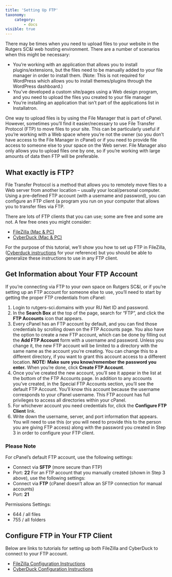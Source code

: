 ```yaml
---
title: 'Setting Up FTP'
taxonomy:
    category:
        - docs
visible: true
---
```


There may be times when you need to upload files to your website in the Rutgers SC&I web hosting environment. There are a number of scenarios when this might be necessary:
* You’re working with an application that allows you to install plugins/extensions, but the files need to be manually added to your file manager in order to install them. (Note: This is not required for WordPress which allows you to install themes/plugins through the WordPress dashboard.)
* You’ve developed a custom site/pages using a Web design program, and you need to upload the files you created to your file manager
* You’re installing an application that isn’t part of the applications list in Installatron.

One way to upload files is by using the File Manager that is part of cPanel. However, sometimes you’ll find it easier/necessary to use File Transfer Protocol (FTP) to move files to your site. This can be particularly useful if you’re working with a Web space where you’re not the owner (so you don’t have access to the File Manager in cPanel) or if you need to provide file access to someone else to your space on the Web server. File Manager also only allows you to upload files one by one, so if you’re working with large amounts of data then FTP will be preferable.

## What exactly is FTP?
File Transfer Protocol is a method that allows you to remotely move files to a Web server from another location – usually your local/personal computer. Using a pre-defined FTP account (with a username and password), you can configure an FTP client (a program you run on your computer that allows you to transfer files via FTP.

There are lots of FTP clients that you can use; some are free and some are not. A few free ones you might consider:
* [FileZilla (Mac & PC)](https://filezilla-project.org/)
* [CyberDuck (Mac & PC)](http://cyberduck.io/)

For the purpose of this tutorial, we’ll show you how to set up FTP in FileZilla, ([Cyberduck instructions](https://community.reclaimhosting.com/t/ftp-file-transfer-protocol/304) for your reference) but you should be able to generalize these instructions to use in any FTP client.

## Get Information about Your FTP Account
If you’re connecting via FTP to your own space on Rutgers SC&I, or if you’re setting up an FTP account for someone else to use, you’ll need to start by getting the proper FTP credentials from cPanel:
1. Login to rutgers-sci.domains with your RU Net ID and password.
2. In the **Search Box** at the top of the page, search for “FTP”, and click the **FTP Accounts** icon that appears.
3. Every cPanel has an FTP account by default, and you can find those credentials by scrolling down on the FTP Accounts page. You also have the option to create a new FTP account, which can be done by filling out the **Add FTP Account** form with a username and password. Unless you change it, the new FTP account will be limited to a directory with the same name as the account you’re creating. You can change this to a different directory, if you want to grant this account access to a different location.  **NOTE: Make sure you know/remember the password you enter.** When you’re done, click **Create FTP Account**.
4. Once you’ve created the new account, you’ll see it appear in the list at the bottom of the FTP Accounts page. In addition to any accounts you’ve created, in the Special FTP Accounts section, you’ll see the default FTP Account. You’ll know this account because the username corresponds to your cPanel username. This FTP account has full privileges to access all directories within your cPanel.
5. For whichever account you need credentials for, click the **Configure FTP Client** link. 
6. Write down the username, server, and port information that appears. You will need to use this (or you will need to provide this to the person you are giving FTP access) along with the password you created in Step 3 in order to configure your FTP client.

### Please Note
For cPanel’s default FTP account, use the following settings:
* Connect via **SFTP** (more secure than FTP)
* Port: **22**
For an FTP account that you manually created (shown in Step 3 above), use the following settings:
* Connect via **FTP** (cPanel doesn’t allow an SFTP connection for manual accounts)
* Port: **21**

Permissions Settings:
* 644 / all files
* 755 / all folders

## Configure FTP in Your FTP Client


Below are links to tutorials for setting up both FileZilla and CyberDuck to connect to your FTP account.
* [FileZilla Configuration Instructions](http://www.siteground.com/tutorials/filezilla/filezilla_management.htm)
* [CyberDuck Configuration Instructions](https://trac.cyberduck.io/wiki/help/en/howto/ftp)
